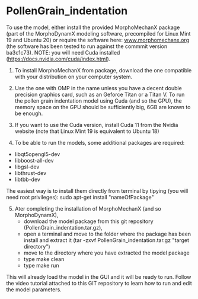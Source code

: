 # PollenGrain_indentation
To use the model, either install the provided MorphoMechanX package (part of the MorphoDynamX modeling software, precompiled for Linux Mint 19 and Ubuntu 20) or require the software here: www.morphomechanx.org (the software has been tested to run against the commmit version ba3c1c73). NOTE: you will need Cuda installed (https://docs.nvidia.com/cuda/index.html).

1) To install MorphoMechanX from package, download the one compatible with your distribution on your computer system. 

2) Use the one with OMP in the name unless you have a
decent double precision graphics card, such as an Geforce Titan or a Titan V. To run the pollen grain indentation model using Cuda (and so the GPU),
 the memory space on the GPU should be sufficiently big, 6GB are known to be enough.

3) If you want to use the Cuda version, install Cuda 11 from the Nvidia website (note that Linux Mint 19 is equivalent to Ubuntu 18)

4) To be able to run the models, some additional packages are required: 
 - libqt5opengl5-dev
 - libboost-all-dev
 - libgsl-dev
 - libthrust-dev
 - libtbb-dev

 The easiest way is to install them directly from terminal by tipying (you will need root privileges): sudo apt-get install "nameOfPackage"

5) Ater completing the installation of MorphoMechanX (and so MorphoDynamX), 
   - download the model package from this git repository (PollenGrain_indentation.tar.gz),
   - open a terminal and move to the folder where the package has been install and extract it (tar -zxvf PollenGrain_indentation.tar.gz "target directory")
   - move to the directory where you have extracted the model package 
   - type make clean
   - type make run
   
This will already load the model in the GUI and it will be ready to run. Follow the video tutorial attached to this GIT repository to learn how to run and edit the model parameters.
